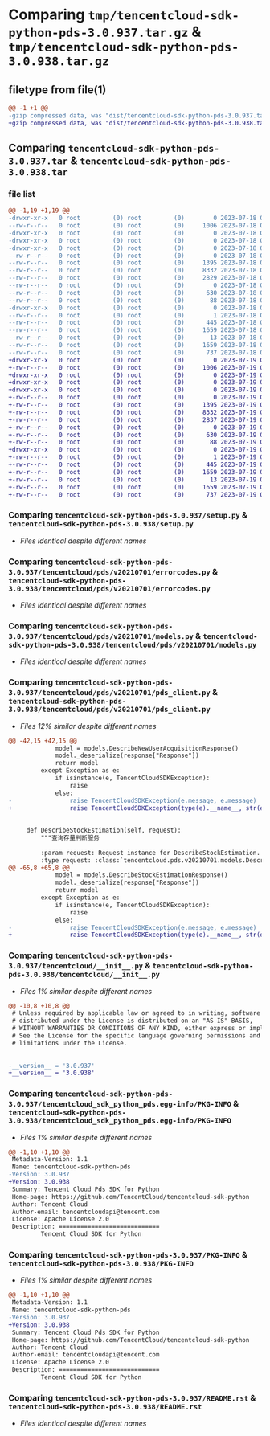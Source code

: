 # Comparing `tmp/tencentcloud-sdk-python-pds-3.0.937.tar.gz` & `tmp/tencentcloud-sdk-python-pds-3.0.938.tar.gz`

## filetype from file(1)

```diff
@@ -1 +1 @@
-gzip compressed data, was "dist/tencentcloud-sdk-python-pds-3.0.937.tar", last modified: Tue Jul 18 00:28:41 2023, max compression
+gzip compressed data, was "dist/tencentcloud-sdk-python-pds-3.0.938.tar", last modified: Wed Jul 19 00:44:02 2023, max compression
```

## Comparing `tencentcloud-sdk-python-pds-3.0.937.tar` & `tencentcloud-sdk-python-pds-3.0.938.tar`

### file list

```diff
@@ -1,19 +1,19 @@
-drwxr-xr-x   0 root         (0) root         (0)        0 2023-07-18 00:28:41.000000 tencentcloud-sdk-python-pds-3.0.937/
--rw-r--r--   0 root         (0) root         (0)     1006 2023-07-18 00:28:41.000000 tencentcloud-sdk-python-pds-3.0.937/setup.py
-drwxr-xr-x   0 root         (0) root         (0)        0 2023-07-18 00:28:41.000000 tencentcloud-sdk-python-pds-3.0.937/tencentcloud/
-drwxr-xr-x   0 root         (0) root         (0)        0 2023-07-18 00:28:41.000000 tencentcloud-sdk-python-pds-3.0.937/tencentcloud/pds/
-drwxr-xr-x   0 root         (0) root         (0)        0 2023-07-18 00:28:41.000000 tencentcloud-sdk-python-pds-3.0.937/tencentcloud/pds/v20210701/
--rw-r--r--   0 root         (0) root         (0)        0 2023-07-18 00:28:41.000000 tencentcloud-sdk-python-pds-3.0.937/tencentcloud/pds/v20210701/__init__.py
--rw-r--r--   0 root         (0) root         (0)     1395 2023-07-18 00:28:41.000000 tencentcloud-sdk-python-pds-3.0.937/tencentcloud/pds/v20210701/errorcodes.py
--rw-r--r--   0 root         (0) root         (0)     8332 2023-07-18 00:28:41.000000 tencentcloud-sdk-python-pds-3.0.937/tencentcloud/pds/v20210701/models.py
--rw-r--r--   0 root         (0) root         (0)     2829 2023-07-18 00:28:41.000000 tencentcloud-sdk-python-pds-3.0.937/tencentcloud/pds/v20210701/pds_client.py
--rw-r--r--   0 root         (0) root         (0)        0 2023-07-18 00:28:41.000000 tencentcloud-sdk-python-pds-3.0.937/tencentcloud/pds/__init__.py
--rw-r--r--   0 root         (0) root         (0)      630 2023-07-18 00:28:41.000000 tencentcloud-sdk-python-pds-3.0.937/tencentcloud/__init__.py
--rw-r--r--   0 root         (0) root         (0)       88 2023-07-18 00:28:41.000000 tencentcloud-sdk-python-pds-3.0.937/setup.cfg
-drwxr-xr-x   0 root         (0) root         (0)        0 2023-07-18 00:28:41.000000 tencentcloud-sdk-python-pds-3.0.937/tencentcloud_sdk_python_pds.egg-info/
--rw-r--r--   0 root         (0) root         (0)        1 2023-07-18 00:28:41.000000 tencentcloud-sdk-python-pds-3.0.937/tencentcloud_sdk_python_pds.egg-info/dependency_links.txt
--rw-r--r--   0 root         (0) root         (0)      445 2023-07-18 00:28:41.000000 tencentcloud-sdk-python-pds-3.0.937/tencentcloud_sdk_python_pds.egg-info/SOURCES.txt
--rw-r--r--   0 root         (0) root         (0)     1659 2023-07-18 00:28:41.000000 tencentcloud-sdk-python-pds-3.0.937/tencentcloud_sdk_python_pds.egg-info/PKG-INFO
--rw-r--r--   0 root         (0) root         (0)       13 2023-07-18 00:28:41.000000 tencentcloud-sdk-python-pds-3.0.937/tencentcloud_sdk_python_pds.egg-info/top_level.txt
--rw-r--r--   0 root         (0) root         (0)     1659 2023-07-18 00:28:41.000000 tencentcloud-sdk-python-pds-3.0.937/PKG-INFO
--rw-r--r--   0 root         (0) root         (0)      737 2023-07-18 00:28:41.000000 tencentcloud-sdk-python-pds-3.0.937/README.rst
+drwxr-xr-x   0 root         (0) root         (0)        0 2023-07-19 00:44:02.000000 tencentcloud-sdk-python-pds-3.0.938/
+-rw-r--r--   0 root         (0) root         (0)     1006 2023-07-19 00:44:02.000000 tencentcloud-sdk-python-pds-3.0.938/setup.py
+drwxr-xr-x   0 root         (0) root         (0)        0 2023-07-19 00:44:02.000000 tencentcloud-sdk-python-pds-3.0.938/tencentcloud/
+drwxr-xr-x   0 root         (0) root         (0)        0 2023-07-19 00:44:02.000000 tencentcloud-sdk-python-pds-3.0.938/tencentcloud/pds/
+drwxr-xr-x   0 root         (0) root         (0)        0 2023-07-19 00:44:02.000000 tencentcloud-sdk-python-pds-3.0.938/tencentcloud/pds/v20210701/
+-rw-r--r--   0 root         (0) root         (0)        0 2023-07-19 00:44:02.000000 tencentcloud-sdk-python-pds-3.0.938/tencentcloud/pds/v20210701/__init__.py
+-rw-r--r--   0 root         (0) root         (0)     1395 2023-07-19 00:44:02.000000 tencentcloud-sdk-python-pds-3.0.938/tencentcloud/pds/v20210701/errorcodes.py
+-rw-r--r--   0 root         (0) root         (0)     8332 2023-07-19 00:44:02.000000 tencentcloud-sdk-python-pds-3.0.938/tencentcloud/pds/v20210701/models.py
+-rw-r--r--   0 root         (0) root         (0)     2837 2023-07-19 00:44:02.000000 tencentcloud-sdk-python-pds-3.0.938/tencentcloud/pds/v20210701/pds_client.py
+-rw-r--r--   0 root         (0) root         (0)        0 2023-07-19 00:44:02.000000 tencentcloud-sdk-python-pds-3.0.938/tencentcloud/pds/__init__.py
+-rw-r--r--   0 root         (0) root         (0)      630 2023-07-19 00:44:02.000000 tencentcloud-sdk-python-pds-3.0.938/tencentcloud/__init__.py
+-rw-r--r--   0 root         (0) root         (0)       88 2023-07-19 00:44:02.000000 tencentcloud-sdk-python-pds-3.0.938/setup.cfg
+drwxr-xr-x   0 root         (0) root         (0)        0 2023-07-19 00:44:02.000000 tencentcloud-sdk-python-pds-3.0.938/tencentcloud_sdk_python_pds.egg-info/
+-rw-r--r--   0 root         (0) root         (0)        1 2023-07-19 00:44:02.000000 tencentcloud-sdk-python-pds-3.0.938/tencentcloud_sdk_python_pds.egg-info/dependency_links.txt
+-rw-r--r--   0 root         (0) root         (0)      445 2023-07-19 00:44:02.000000 tencentcloud-sdk-python-pds-3.0.938/tencentcloud_sdk_python_pds.egg-info/SOURCES.txt
+-rw-r--r--   0 root         (0) root         (0)     1659 2023-07-19 00:44:02.000000 tencentcloud-sdk-python-pds-3.0.938/tencentcloud_sdk_python_pds.egg-info/PKG-INFO
+-rw-r--r--   0 root         (0) root         (0)       13 2023-07-19 00:44:02.000000 tencentcloud-sdk-python-pds-3.0.938/tencentcloud_sdk_python_pds.egg-info/top_level.txt
+-rw-r--r--   0 root         (0) root         (0)     1659 2023-07-19 00:44:02.000000 tencentcloud-sdk-python-pds-3.0.938/PKG-INFO
+-rw-r--r--   0 root         (0) root         (0)      737 2023-07-19 00:44:02.000000 tencentcloud-sdk-python-pds-3.0.938/README.rst
```

### Comparing `tencentcloud-sdk-python-pds-3.0.937/setup.py` & `tencentcloud-sdk-python-pds-3.0.938/setup.py`

 * *Files identical despite different names*

### Comparing `tencentcloud-sdk-python-pds-3.0.937/tencentcloud/pds/v20210701/errorcodes.py` & `tencentcloud-sdk-python-pds-3.0.938/tencentcloud/pds/v20210701/errorcodes.py`

 * *Files identical despite different names*

### Comparing `tencentcloud-sdk-python-pds-3.0.937/tencentcloud/pds/v20210701/models.py` & `tencentcloud-sdk-python-pds-3.0.938/tencentcloud/pds/v20210701/models.py`

 * *Files identical despite different names*

### Comparing `tencentcloud-sdk-python-pds-3.0.937/tencentcloud/pds/v20210701/pds_client.py` & `tencentcloud-sdk-python-pds-3.0.938/tencentcloud/pds/v20210701/pds_client.py`

 * *Files 12% similar despite different names*

```diff
@@ -42,15 +42,15 @@
             model = models.DescribeNewUserAcquisitionResponse()
             model._deserialize(response["Response"])
             return model
         except Exception as e:
             if isinstance(e, TencentCloudSDKException):
                 raise
             else:
-                raise TencentCloudSDKException(e.message, e.message)
+                raise TencentCloudSDKException(type(e).__name__, str(e))
 
 
     def DescribeStockEstimation(self, request):
         """查询存量判断服务
 
         :param request: Request instance for DescribeStockEstimation.
         :type request: :class:`tencentcloud.pds.v20210701.models.DescribeStockEstimationRequest`
@@ -65,8 +65,8 @@
             model = models.DescribeStockEstimationResponse()
             model._deserialize(response["Response"])
             return model
         except Exception as e:
             if isinstance(e, TencentCloudSDKException):
                 raise
             else:
-                raise TencentCloudSDKException(e.message, e.message)
+                raise TencentCloudSDKException(type(e).__name__, str(e))
```

### Comparing `tencentcloud-sdk-python-pds-3.0.937/tencentcloud/__init__.py` & `tencentcloud-sdk-python-pds-3.0.938/tencentcloud/__init__.py`

 * *Files 1% similar despite different names*

```diff
@@ -10,8 +10,8 @@
 # Unless required by applicable law or agreed to in writing, software
 # distributed under the License is distributed on an "AS IS" BASIS,
 # WITHOUT WARRANTIES OR CONDITIONS OF ANY KIND, either express or implied.
 # See the License for the specific language governing permissions and
 # limitations under the License.
 
 
-__version__ = '3.0.937'
+__version__ = '3.0.938'
```

### Comparing `tencentcloud-sdk-python-pds-3.0.937/tencentcloud_sdk_python_pds.egg-info/PKG-INFO` & `tencentcloud-sdk-python-pds-3.0.938/tencentcloud_sdk_python_pds.egg-info/PKG-INFO`

 * *Files 1% similar despite different names*

```diff
@@ -1,10 +1,10 @@
 Metadata-Version: 1.1
 Name: tencentcloud-sdk-python-pds
-Version: 3.0.937
+Version: 3.0.938
 Summary: Tencent Cloud Pds SDK for Python
 Home-page: https://github.com/TencentCloud/tencentcloud-sdk-python
 Author: Tencent Cloud
 Author-email: tencentcloudapi@tencent.com
 License: Apache License 2.0
 Description: ============================
         Tencent Cloud SDK for Python
```

### Comparing `tencentcloud-sdk-python-pds-3.0.937/PKG-INFO` & `tencentcloud-sdk-python-pds-3.0.938/PKG-INFO`

 * *Files 1% similar despite different names*

```diff
@@ -1,10 +1,10 @@
 Metadata-Version: 1.1
 Name: tencentcloud-sdk-python-pds
-Version: 3.0.937
+Version: 3.0.938
 Summary: Tencent Cloud Pds SDK for Python
 Home-page: https://github.com/TencentCloud/tencentcloud-sdk-python
 Author: Tencent Cloud
 Author-email: tencentcloudapi@tencent.com
 License: Apache License 2.0
 Description: ============================
         Tencent Cloud SDK for Python
```

### Comparing `tencentcloud-sdk-python-pds-3.0.937/README.rst` & `tencentcloud-sdk-python-pds-3.0.938/README.rst`

 * *Files identical despite different names*

